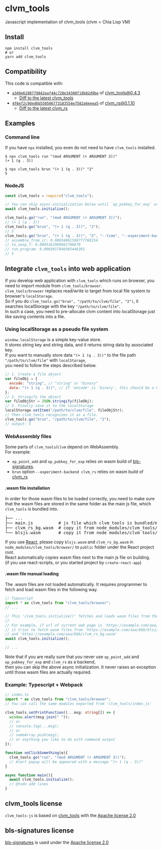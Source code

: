 # clvm_tools

Javascript implementation of clvm_tools (clvm = Chia Lisp VM)  

## Install
```shell
npm install clvm_tools
# or
yarn add clvm_tools
```

## Compatibility
This code is compatible with:
- [`a349e6288779842eaf44c728e34308f18b82d9be`](https://github.com/Chia-Network/clvm_tools/tree/a349e6288779842eaf44c728e34308f18b82d9be) of [clvm_tools@0.4.3](https://github.com/Chia-Network/clvm_tools)
  - [Diff to the latest clvm_tools](https://github.com/Chia-Network/clvm_tools/compare/a349e6288779842eaf44c728e34308f18b82d9be...main)
- [`4f6ef2c9ded6b550506773183554e7582a6eeea5`](https://github.com/Chia-Network/clvm_rs/tree/4f6ef2c9ded6b550506773183554e7582a6eeea5) of [clvm_rs@0.1.10](https://github.com/Chia-Network/clvm_rs)
  - [Diff to the latest clvm_rs](https://github.com/Chia-Network/clvm_rs/compare/4f6ef2c9ded6b550506773183554e7582a6eeea5...main)

## Examples
### Command line
If you have `npx` installed, you even do not need to have `clvm_tools` installed.
```shell
$ npx clvm_tools run "(mod ARGUMENT (+ ARGUMENT 3))"
(+ 1 (q . 3))
```
```shell
$ npx clvm_tools brun "(+ 1 (q . 3))" "2"
5
```

### NodeJS
```javascript
const clvm_tools = require("clvm_tools");

// You can skip async-initialization below until `op_pubkey_for_exp` or `op_point_add` is called
await clvm_tools.initialize(); 

clvm_tools.go("run", "(mod ARGUMENT (+ ARGUMENT 3))");
// (+ 1 (q . 3))
clvm_tools.go("brun", "(+ 1 (q . 3))", "2");
// 5
clvm_tools.go("brun", "(+ 1 (q . 3))", "2", "--time", "--experiment-backend", "rust"); // use clvm_rs for backend
// assemble_from_ir: 0.00034061598777768154
// to_sexp_f: 0.0005161969661706678
// run_program: 0.0003017840385446391
// 5
```

## Integrate `clvm_tools` into web application
If you develop web application with `clvm_tools` which runs on browser, you need to import module from `clvm_tools/browser`.  
`clvm_tools/browser` replaces read/write io target from local file system to browser's `localStorage`.  
So if you do `clvm_tools.go("brun", "/path/to/clvm/file", "2")`, it searches localStorage with the key `"/path/to/clvm/file"`.  
In such a case, you need to pre-allocate clvm content into localStorage just like saving contents into a file.

### Using localStorage as a pseudo file system
`window.localStorage` is a simple key-value store.  
It stores string key and string data, and it returns string data by associated key.  
If you want to manually store data `"(+ 1 (q . 3))"` to the file path `"/path/to/clvm/file"` with `localStorage`,  
you need to follow the steps described below.  
```javascript
// 1. Create a file object
var fileObj = {
  encode: "string", // "string" or "binary"
  data: "(+ 1 (q . 3))", // If 'encode' is 'binary', this should be a hex string representing the byte data in big-endian.
};
// 2. Stringify the object
var fileObjStr = JSON.stringify(fileObj);
// 3. Finally save it to the localStorage
localStorage.setItem("/path/to/clvm/file", fileObjStr);
// Then clvm_tools recognizes it as a file.
clvm_tools.go("brun", "/path/to/clvm/file", "2");
// output: 5

```

### WebAssembly files
Some parts of `clvm_tools`/`clvm` depend on WebAssembly.  
For example:
- `op_point_add` and `op_pubkey_for_exp` relies on wasm build of [bls-signatures](https://github.com/Chia-Mine/bls-signatures/tree/npm).
- `brun` option `--experiment-backend clvm_rs` relies on wasm build of [clvm_rs](https://github.com/Chia-Network/clvm_rs)

#### .wasm file installation
In order for those wasm files to be loaded correctly, you need to make sure that the wasm files are stored in the same folder as the main js file, which `clvm_tools` is bundled into.

<pre>
├── ...
├── main.js          # js file which clvm_tools is bundled/merged into.
├── clvm_rs_bg.wasm  # copy it from node_modules/clvm_tools/browser/clvm_rs_bg.wasm
└── blsjs.wasm       # copy it from node_modules/clvm_tools/browser/blsjs.wasm
</pre>

If you use [React](https://reactjs.org/), please copy `blsjs.wasm` and `clvm_rs_bg.wasm` in `node_modules/clvm_tools/browser/` to `public` folder under the React project root.  
React automatically copies wasm files next to the main js file on building.  
(if you use react-scripts, or you started project by `create-react-app`)

#### .wasm file manual loading
The .wasm files are not loaded automatically. It requires programmer to fetch and load wasm files in the following way.
```typescript
// Typescript
import * as clvm_tools from "clvm_tools/browser";
// ...

// This 'clvm_tools.initialize()' fetches and loads wasm files from the same path of the current page.
// 
// For example, if url of current web page is 'https://example.com/aaa/bbb',
// it tries to fetch wasm files from 'https://example.com/aaa/bbb/blsjs.wasm'
// and 'https://example.com/aaa/bbb/clvm_rs_bg.wasm'
await clvm_tools.initialize();

// ...
```
Note that if you are really sure that you never use `op_point_add` and `op_pubkey_for_exp` and `clvm_rs` as a backend,  
then you can skip the above async initialization. It never raises an exception until those wasm files are actually required.

### Example: Typescript + Webpack
```typescript
// index.ts
import * as clvm_tools from "clvm_tools/browser";
// You can call the same modules exported from 'clvm_tools/index.js'

clvm_tools.setPrintFunction((...msg: string[]) => {
  window.alert(msg.join(" "));
  // or
  // console.log(...msg);
  // or
  // someArray.push(msg);
  // or anything you like to do with command output
});

function onClickSomething(e){
  clvm_tools.go("run", "(mod ARGUMENT (+ ARGUMENT 3))");
  // Alert popup will be appeared with a message "(+ 1 (q . 3))"
}

async function main(){
  await clvm_tools.initialize();
  // @todo add lines
}
```


## clvm_tools license
`clvm_tools-js` is based on [clvm_tools](https://github.com/Chia-Network/clvm_tools) with the
[Apache license 2.0](https://github.com/Chia-Network/clvm_tools/blob/main/LICENSE)

## bls-signatures license
[bls-signatures](https://github.com/Chia-Network/bls-signatures) is used under the
[Apache license 2.0](https://github.com/Chia-Network/bls-signatures/blob/main/LICENSE)
